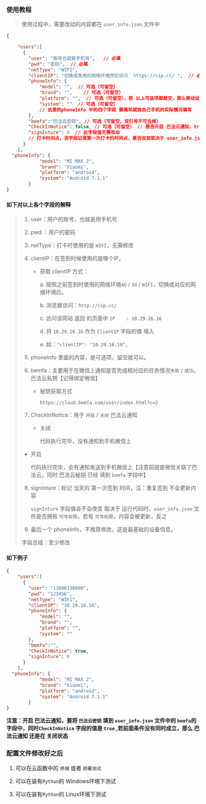 ### 使用教程

>
> 使用过程中，需要改动的内容都在 `user_info.json` 文件中

```json
{

    "users":[
      {
        "user": "账号也就是手机号",   // 必填
        "pwd": "密码",  // 必填
        "netType": "WIFI",
        "clientIP": "切换成常用的网络环境然后访问  https://cip.cc/ ",  // 必填
        "phoneInfo": {
            "model": "",  // 可选（可留空）
            "brand": "",    // 可选（可留空）
            "platform": "",  // 可选（可留空），若 以上可选项都是空，那么移动设备信息默认使用 下面的phoneInfo对象中的信息 
            "system": ""  // 可选（可留空）
            // 这里的phoneInfo 中的四个字段 要填写就按自己手机的实际情况填写
        },
        "bemfa":"巴法云密钥", // 可选（可留空，双引号不可去掉）
        "CheckInNotice": false, // 可选（可留空） // 是否开启 巴法云通知，true为 开启，false 为关闭
        "signInture": 0  // 此字段值无需改动
        // 打卡时间点，该字段记录第一次打卡的时间点，是否改变取决于 user_info.json 文件是否拥有 可写权限
      }
    ],
  "phoneInfo": {
            "model": "MI MAX 2",
            "brand": "Xiaomi",
            "platform": "android",
            "system": "Android 7.1.1"
        }
}
````

#### 如下对以上各个字段的解释

> 1. user：用户的账号，也就是用手机号
> 2. pwd ：用户的密码
> 3. netType：打卡时使用的是 `WIFI`，无需修改
>
> 4. clientIP：在签到时候使用的是哪个IP。
>
>    - 获取 clientIP 方式：
>
>       a. 按照之前签到时使用的网络环境`4G` / `5G` / `WIFI`，切换成对应的网络环境后。
>
>       b. 浏览器访问：`http://cip.cc/`
>
>       c. 访问该网站 返回 的页面中 `IP	: 10.29.16.16`
>
>       d. 将 `10.29.16.16` 作为 `ClientIP` 字段的值 填入
>
>       e. 如：`"clientIP": "10.29.16.16",`
>
> 5. phoneInfo 里面的内容，是可选项，留空就可以。
>
> 6. bemfa：主要用于在微信上通知是否完成相对应的任务情况`失败` / `成功`。巴法云私钥【记得绑定微信】
> 
>    - 秘钥获取方式
>  
>      `https://cloud.bemfa.com/user/index.html?c=2`
> 
> 7. CheckInNotice：用于 `开启` / `关闭` 巴法云通知
>
>    - 关闭
>      
>      代码执行完毕，没有通知到手机微信上
> 
>   - 开启
> 
>     代码执行完毕，会有通知发送到手机微信上【注意前提是微信关联了巴法云，同时 巴法云秘钥 已经 填到 `bemfa` 字段中】 
> 
> 8. signInture：标记 当天的 第一次签到 时间，注：重复签到 不会更新内容
>
>     `signInture` 字段值会不会改变 取决于 运行代码时，`user_info.json` 文件是否拥有 `可写权限`，若有 `可写权限`，内容会被更新，反之
> 
> 9. 最后一个 phoneInfo，不推荐修改，这是最基础的设备信息。
> 
> 
> 字段总结：至少修改
>




#### 如下例子

```json
{
    "users":[
      {
        "user": "13800138000",
        "pwd": "123456",
        "netType": "WIFI",
        "clientIP": "10.29.16.16",
        "phoneInfo": {
            "model": "",
            "brand": "",
            "platform": "",
            "system": ""
        },
        "bemfa":"",
        "CheckInNotice": true,
        "signInture": 0
      }
    ],
  "phoneInfo": {
            "model": "MI MAX 2",
            "brand": "Xiaomi",
            "platform": "android",
            "system": "Android 7.1.1"
        }
}
```

**注意：开启 巴法云通知，要将 `巴法云密钥` 填到 `user_info.json` 文件中的 `bemfa`的字段中，同时`CheckInNotice` 字段的值是 `true` ,若前面条件没有同时成立，那么 巴法云通知 还是在 关闭状态**

### 配置文件修改好之后

1. 可以在云函数中的 `终端` 或者 `部署测试`

2. 可以在装有`Python`的 Windows环境下测试

3. 可以在装有`Python`的 Linux环境下测试